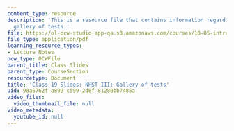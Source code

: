 ```yaml
---
content_type: resource
description: 'This is a resource file that contains information regarding NHST III:
  gallery of tests.'
file: https://ol-ocw-studio-app-qa.s3.amazonaws.com/courses/18-05-introduction-to-probability-and-statistics-spring-2014/98a5762fa899c5992d6f81280bb7485a_MIT18_05S14_class19slides.pdf
file_type: application/pdf
learning_resource_types:
- Lecture Notes
ocw_type: OCWFile
parent_title: Class Slides
parent_type: CourseSection
resourcetype: Document
title: 'Class 19 Slides: NHST III: Gallery of tests'
uid: 98a5762f-a899-c599-2d6f-81280bb7485a
video_files:
  video_thumbnail_file: null
video_metadata:
  youtube_id: null
---
```

